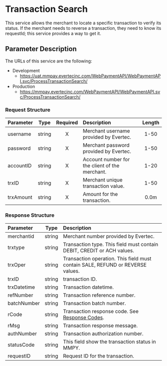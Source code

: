 # Transaction Search

This service allows the merchant to locate a specific transaction to verify its status. If the merchant needs to reverse a transaction, they need to know its requestId; this service provides a way to get it.

## Parameter Description

The  URLs of this service are the following:

*	Development
	*	https://uat.mmpay.evertecinc.com/WebPaymentAPI/WebPaymentAPI.svc/ProcessTransactionSearch/
*	Production
	*	https://mmpay.evertecinc.com/WebPaymentAPI/WebPaymentAPI.svc/ProcessTransactionSearch/

### Request Structure

 | **Parameter** | **Type** | **Required** | **Description** | **Length** | 
 | :------------ | :------: | :----------: | :-------------- | :--------: | 
 | username  | string | X | Merchant username provided by Evertec. | 1-50 | 
 | password | string | X | Merchant password provided by Evertec. | 1-50 | 
 | accountID | string | X | Account number for the client of the merchant. | 1-20 | 
 | trxID | string | X | Merchant unique transaction value. | 1-50 | 
 | trxAmount | string | X | Amount for the transaction. | 0.0m | 

### Response Structure

 | **Parameter** | **Type** | **Description** | 
 | :------------ | :------: | :-------------- | 
 | merchantid | string | Merchant number provided by Evertec. | 
 | trxtype | string | Transaction type. This field must contain DEBIT, CREDIT or ACH values. | 
 | trxOper | string | Transaction operation. This field must contain SALE, REFUND or REVERSE values. | 
 | trxID | string | transaction ID. | 
 | trxDatetime | string | Transaction datetime. | 
 | refNumber | string | Transaction reference number. | 
 | batchNumber | string | Transaction batch number. | 
 | rCode | string | Transaction response code. See [Response Codes](../responseCodes). | 
 | rMsg | string | Transaction response message. | 
 | authNumber | string | Transaction authorization number. | 
 | statusCode | string | This field show the transaction status in MMPY. | 
 | requestID | string | Request ID for the transaction. |  

